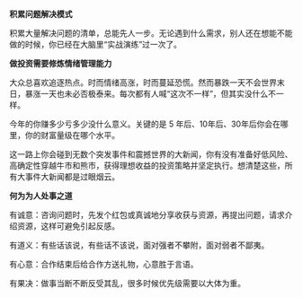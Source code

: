 **积累问题解决模式**

积累大量解决问题的清单，总能先人一步。无论遇到什么需求，别人还在想能不能做的时候，你已经在大脑里“实战演练”过一次了。



**做投资需要修炼情绪管理能力**

大众总喜欢追逐热点。时而情绪高涨，时而蔓延恐慌。然而暴跌一天不会世界末日，暴涨一天也未必否极泰来。每次都有人喊“这次不一样”，但其实没什么不一样。

今年的你赚多少亏多少没什么意义。关键的是 5 年后、10年后、30年后你会在哪里，你的财富量级在哪个水平。

这一路上你会碰到无数个突发事件和震撼世界的大新闻，你有没有准备好低风险、高确定性穿越牛市和熊市，获得理想收益的投资策略并坚定执行。想清楚这些，所有大事件大新闻都是过眼烟云。



**何为为人处事之道**

有诚意：咨询问题时，先发个红包或真诚地分享收获与资源，再提出问题，请求介绍资源，这样可避免引起反感。

有道义：有些话该说，有些话不该说，面对强者不攀附，面对弱者不鄙夷。

有心意：合作结束后给合作方送礼物，心意胜于言语。

有果决：做事当断不断反受其乱，很多时候优先级需要以大体为重。